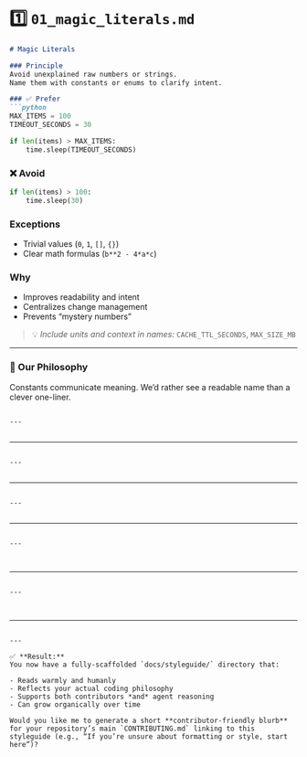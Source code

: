 # 1️⃣ `01_magic_literals.md`

````markdown
# Magic Literals

### Principle
Avoid unexplained raw numbers or strings.  
Name them with constants or enums to clarify intent.

### ✅ Prefer
```python
MAX_ITEMS = 100
TIMEOUT_SECONDS = 30

if len(items) > MAX_ITEMS:
    time.sleep(TIMEOUT_SECONDS)
````

### ❌ Avoid

```python
if len(items) > 100:
    time.sleep(30)
```

### Exceptions

* Trivial values (`0`, `1`, `[]`, `{}`)
* Clear math formulas (`b**2 - 4*a*c`)

### Why

* Improves readability and intent
* Centralizes change management
* Prevents “mystery numbers”

> 💡 *Include units and context in names:* `CACHE_TTL_SECONDS`, `MAX_SIZE_MB`

---

### 🤝 Our Philosophy

Constants communicate meaning.
We’d rather see a readable name than a clever one-liner.




````

---


````

---



````

---


````

---


```

---


````

---



````

---



````

---



````

---



````

---



```

---

✅ **Result:**  
You now have a fully-scaffolded `docs/styleguide/` directory that:

- Reads warmly and humanly  
- Reflects your actual coding philosophy  
- Supports both contributors *and* agent reasoning  
- Can grow organically over time  

Would you like me to generate a short **contributor-friendly blurb** for your repository’s main `CONTRIBUTING.md` linking to this styleguide (e.g., “If you’re unsure about formatting or style, start here”)?
```
